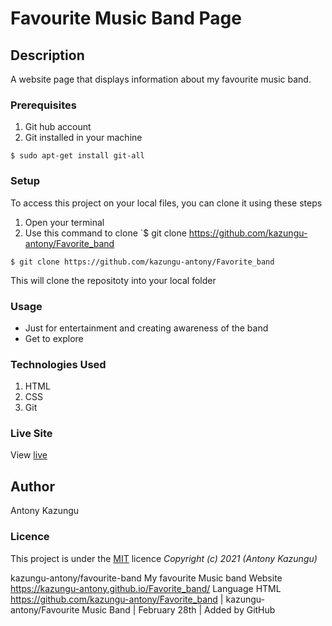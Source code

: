 # Favourite Music Band Page
## Description
A website page that displays information about my favourite music band.
### Prerequisites
1. Git hub account
2. Git installed in your machine
```
$ sudo apt-get install git-all
```
### Setup
To access this project on your local files, you can clone it using these steps
1. Open your terminal
1. Use this command to clone `$ git clone https://github.com/kazungu-antony/Favorite_band
```
$ git clone https://github.com/kazungu-antony/Favorite_band
```
 This will clone the repositoty into your local folder
### Usage
* Just for entertainment and creating awareness of the band
* Get to explore
### Technologies Used
1. HTML
2. CSS
3. Git
### Live Site
View [live](https://kazungu-antony.github.io/Favorite_band/)
## Author
Antony Kazungu
### Licence
This project is under the  [MIT](LICENSE) licence
*Copyright (c) 2021 (Antony Kazungu)*

kazungu-antony/favourite-band
My favourite Music band
Website
https://kazungu-antony.github.io/Favorite_band/
Language
HTML
<https://github.com/kazungu-antony/Favorite_band> | kazungu-antony/Favourite Music Band | February 28th | Added by GitHub